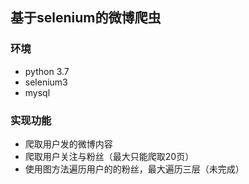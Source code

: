 ## 基于selenium的微博爬虫
### 环境
- python 3.7
- selenium3
- mysql
### 实现功能
- 爬取用户发的微博内容
- 爬取用户关注与粉丝（最大只能爬取20页）
- 使用图方法遍历用户的的粉丝，最大遍历三层（未完成）